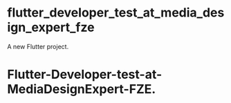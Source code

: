 # flutter_developer_test_at_media_design_expert_fze

A new Flutter project.
# Flutter-Developer-test-at-MediaDesignExpert-FZE.
